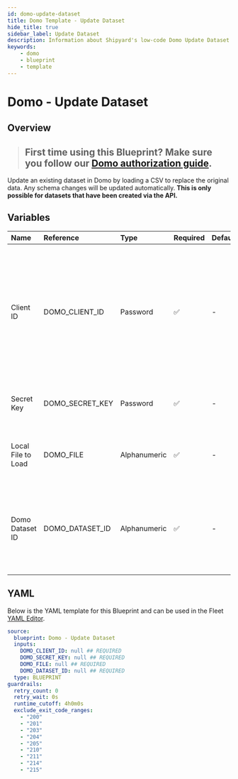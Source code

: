 ```yaml
---
id: domo-update-dataset
title: Domo Template - Update Dataset
hide_title: true
sidebar_label: Update Dataset
description: Information about Shipyard's low-code Domo Update Dataset blueprint. Updates a dataset in Domo by loading a new CSV to replace it
keywords:
    - domo
    - blueprint
    - template
---
```


# Domo - Update Dataset

## Overview

> ## **First time using this Blueprint? Make sure you follow our [Domo authorization guide](https://www.shipyardapp.com/docs/blueprint-library/domo/domo-authorization/)**.

Update an existing dataset in Domo by loading a CSV to replace the original data. Any schema changes will be updated automatically. **This is only possible for datasets that have been created via the API.**



## Variables

| Name | Reference | Type | Required | Default | Options | Description |
|:---|:---|:---|:---|:---|:---|:---|
| Client ID | DOMO_CLIENT_ID | Password | :white_check_mark: | - | - | Client ID is generated in the Domo Developer Portal. The ID should have the following scope: data, workflow, user, account, dashboard |
| Secret Key | DOMO_SECRET_KEY | Password | :white_check_mark: | - | - | The secret attached to the generated Client ID |
| Local File to Load | DOMO_FILE | Alphanumeric | :white_check_mark: | - | - | The name of the csv file that you would like to load into Domo |
| Domo Dataset ID | DOMO_DATASET_ID | Alphanumeric | :white_check_mark: | - | - | The id of the dataset desired to be replaced. Can be acquired from the url of the dataset |


## YAML

Below is the YAML template for this Blueprint and can be used in the Fleet [YAML Editor](../../reference/fleets.md#yaml-editor).

```yaml
source:
  blueprint: Domo - Update Dataset
  inputs:
    DOMO_CLIENT_ID: null ## REQUIRED
    DOMO_SECRET_KEY: null ## REQUIRED
    DOMO_FILE: null ## REQUIRED
    DOMO_DATASET_ID: null ## REQUIRED
  type: BLUEPRINT
guardrails:
  retry_count: 0
  retry_wait: 0s
  runtime_cutoff: 4h0m0s
  exclude_exit_code_ranges:
    - "200"
    - "201"
    - "203"
    - "204"
    - "205"
    - "210"
    - "211"
    - "214"
    - "215"
```
